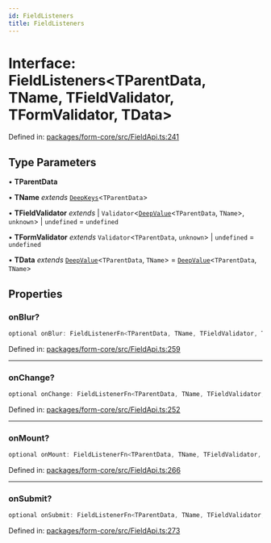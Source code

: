 ```yaml
---
id: FieldListeners
title: FieldListeners
---
```


<!-- DO NOT EDIT: this page is autogenerated from the type comments -->

# Interface: FieldListeners\<TParentData, TName, TFieldValidator, TFormValidator, TData\>

Defined in: [packages/form-core/src/FieldApi.ts:241](https://github.com/TanStack/form/blob/main/packages/form-core/src/FieldApi.ts#L241)

## Type Parameters

• **TParentData**

• **TName** *extends* [`DeepKeys`](../type-aliases/deepkeys.md)\<`TParentData`\>

• **TFieldValidator** *extends* 
  \| `Validator`\<[`DeepValue`](../type-aliases/deepvalue.md)\<`TParentData`, `TName`\>, `unknown`\>
  \| `undefined` = `undefined`

• **TFormValidator** *extends* `Validator`\<`TParentData`, `unknown`\> \| `undefined` = `undefined`

• **TData** *extends* [`DeepValue`](../type-aliases/deepvalue.md)\<`TParentData`, `TName`\> = [`DeepValue`](../type-aliases/deepvalue.md)\<`TParentData`, `TName`\>

## Properties

### onBlur?

```ts
optional onBlur: FieldListenerFn<TParentData, TName, TFieldValidator, TFormValidator, TData>;
```

Defined in: [packages/form-core/src/FieldApi.ts:259](https://github.com/TanStack/form/blob/main/packages/form-core/src/FieldApi.ts#L259)

***

### onChange?

```ts
optional onChange: FieldListenerFn<TParentData, TName, TFieldValidator, TFormValidator, TData>;
```

Defined in: [packages/form-core/src/FieldApi.ts:252](https://github.com/TanStack/form/blob/main/packages/form-core/src/FieldApi.ts#L252)

***

### onMount?

```ts
optional onMount: FieldListenerFn<TParentData, TName, TFieldValidator, TFormValidator, TData>;
```

Defined in: [packages/form-core/src/FieldApi.ts:266](https://github.com/TanStack/form/blob/main/packages/form-core/src/FieldApi.ts#L266)

***

### onSubmit?

```ts
optional onSubmit: FieldListenerFn<TParentData, TName, TFieldValidator, TFormValidator, TData>;
```

Defined in: [packages/form-core/src/FieldApi.ts:273](https://github.com/TanStack/form/blob/main/packages/form-core/src/FieldApi.ts#L273)
